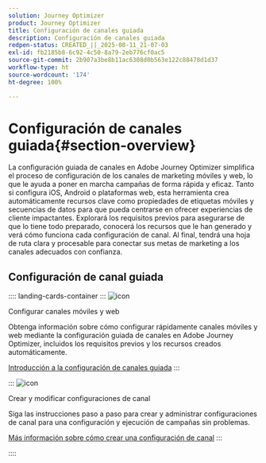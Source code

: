 ```yaml
---
solution: Journey Optimizer
product: Journey Optimizer
title: Configuración de canales guiada
description: Configuración de canales guiada
redpen-status: CREATED_||_2025-08-11_21-07-03
exl-id: fb2185b8-6c92-4c50-8a79-2eb776cf0ac5
source-git-commit: 2b907a3be8b11ac6308d0b563e122c88478d1d37
workflow-type: ht
source-wordcount: '174'
ht-degree: 100%

---
```


# Configuración de canales guiada{#section-overview}

La configuración guiada de canales en Adobe Journey Optimizer simplifica el proceso de configuración de los canales de marketing móviles y web, lo que le ayuda a poner en marcha campañas de forma rápida y eficaz. Tanto si configura iOS, Android o plataformas web, esta herramienta crea automáticamente recursos clave como propiedades de etiquetas móviles y secuencias de datos para que pueda centrarse en ofrecer experiencias de cliente impactantes. Explorará los requisitos previos para asegurarse de que lo tiene todo preparado, conocerá los recursos que le han generado y verá cómo funciona cada configuración de canal. Al final, tendrá una hoja de ruta clara y procesable para conectar sus metas de marketing a los canales adecuados con confianza.

## Configuración de canal guiada

:::: landing-cards-container
:::
![icon](https://cdn.experienceleague.adobe.com/icons/gear.svg?lang=es)

Configurar canales móviles y web

Obtenga información sobre cómo configurar rápidamente canales móviles y web mediante la configuración guiada de canales en Adobe Journey Optimizer, incluidos los requisitos previos y los recursos creados automáticamente.

[Introducción a la configuración de canales guiada](../using/configuration/set-mobile-config.md)
:::

:::
![icon](https://cdn.experienceleague.adobe.com/icons/list-check.svg?lang=es)

Crear y modificar configuraciones de canal

Siga las instrucciones paso a paso para crear y administrar configuraciones de canal para una configuración y ejecución de campañas sin problemas.

[Más información sobre cómo crear una configuración de canal](../using/configuration/create-channel-set-up.md)
:::

::::
